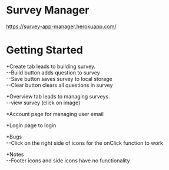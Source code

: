 # Survey Manager
https://survey-app-manager.herokuapp.com/
# Getting Started
*Create tab leads to building survey.<br>
--Build button adds question to survey<br>
--Save button saves survey to local storage<br>
--Clear button clears all questions in survey<br>

*Overview tab leads to managing surveys.<br>
--view survey (click on image)

*Account page for managing user email

*Login page to login

*Bugs<br>
--Click on the right side of icons for the onClick function to work

*Notes<br>
--Footer icons and side icons have no functionality



